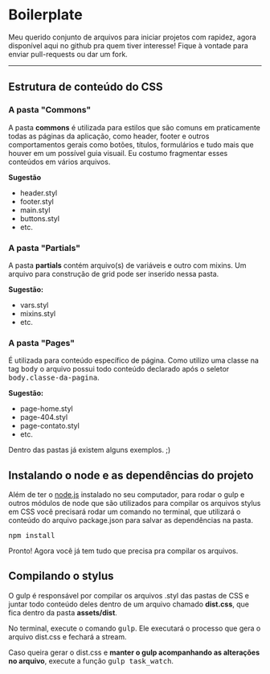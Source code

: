 # Boilerplate

Meu querido conjunto de arquivos para iniciar projetos com rapidez, agora disponível aqui no github pra quem tiver interesse! Fique à vontade para enviar pull-requests ou dar um fork.

----------

## Estrutura de conteúdo do CSS

### A pasta "Commons"

A pasta **commons** é utilizada para estilos que são comuns em praticamente todas as páginas da aplicação, como header, footer e outros comportamentos gerais como botões, títulos, formulários e tudo mais que houver em um possível guia visuail. Eu costumo fragmentar esses conteúdos em vários arquivos.

**Sugestão**

* header.styl
* footer.styl 
* main.styl
* buttons.styl
* etc.

### A pasta "Partials"

A pasta **partials** contém arquivo(s) de variáveis e outro com mixins. Um arquivo para construção de grid pode ser inserido nessa pasta.

**Sugestão:**

* vars.styl
* mixins.styl
* etc.

### A pasta "Pages"

É utilizada para conteúdo específico de página. Como utilizo uma classe na tag <kbd>body</kbd> o arquivo possui todo conteúdo declarado após o seletor <kbd>body.classe-da-pagina</kbd>.

**Sugestão:**

* page-home.styl
* page-404.styl
* page-contato.styl
* etc.

Dentro das pastas já existem alguns exemplos. ;)

Instalando o node e as dependências do projeto
---------

Além de ter o [node.js](https://nodejs.org/download/) instalado no seu computador, para rodar o gulp e outros módulos de node que são utilizados para compilar os arquivos stylus em CSS você precisará rodar um comando no terminal, que utilizará o conteúdo do arquivo package.json para salvar as dependências na pasta.

<kbd>npm install</kbd>

Pronto! Agora você já tem tudo que precisa pra compilar os arquivos.

Compilando o stylus
---------
O gulp é responsável por compilar os arquivos .styl das pastas de CSS e juntar todo conteúdo deles dentro de um arquivo chamado **dist.css**, que fica dentro da pasta **assets/dist**.

No terminal, execute o comando <kbd>gulp</kbd>. Ele executará o processo que gera o arquivo dist.css e fechará a stream.

Caso queira gerar o dist.css e **manter o gulp acompanhando as alterações no arquivo**, execute a função <kbd>gulp task_watch</kbd>.
